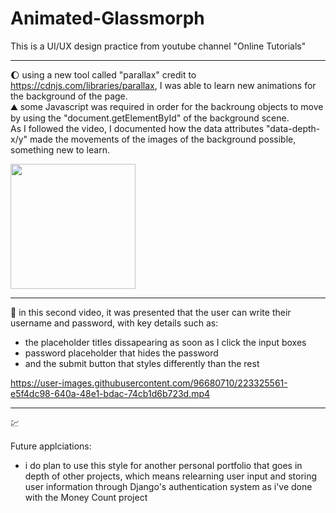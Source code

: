 # Animated-Glassmorph
This is a UI/UX design practice from youtube channel "Online Tutorials"


---
:moon:
using a new tool called "parallax" credit to https://cdnjs.com/libraries/parallax, I was able to learn new animations for the background of the page.<br/>
:mountain:
some Javascript was required in order for the backroung objects to move by using the "document.getElementById" of the background scene. <br/>
As I followed the video, I documented how the data attributes "data-depth-x/y" made the movements of the images of the background possible, something new to learn.

<img src="https://user-images.githubusercontent.com/96680710/223325256-f9c1fe27-9af7-425f-bd88-2407d28e48b5.mp4" width="200">



---
:pencil:
in this second video, it was presented that the user can write their username and password, with key details such as: <br/>
- the placeholder titles dissapearing as soon as I click the input boxes
- password placeholder that hides the password 
- and the submit button that styles differently than the rest

https://user-images.githubusercontent.com/96680710/223325561-e5f4dc98-640a-48e1-bdac-74cb1d6b723d.mp4

---
:chart:

Future applciations:
- i do plan to use this style for another personal portfolio that goes in depth of other projects, which means relearning user input and storing user information 
through Django's authentication system as i've done with the Money Count project
